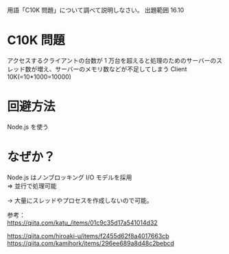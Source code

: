 用語「C10K 問題」について調べて説明しなさい。
出題範囲 16.10

# C10K 問題

アクセスするクライアントの台数が 1 万台を超えると処理のためのサーバーのスレッド数が増え、サーバーのメモリ数などが不足してしまう
Client 10K(=10\*1000=10000)

# 回避方法

Node.js を使う

# なぜか？

Node.js はノンブロッキング I/O モデルを採用  
⇒ 並行で処理可能

→ 大量にスレッドやプロセスを作成しないので可能。

参考：  
https://qiita.com/katu_/items/01c9c35d17a541014d32

https://qiita.com/hiroaki-u/items/f2455d62f8a4017663cb
https://qiita.com/kamihork/items/296ee689a8d48c2bebcd
